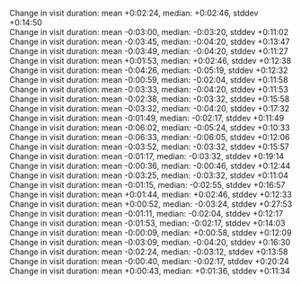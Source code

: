 Change in visit duration: mean +0:02:24, median: +0:02:46, stddev +0:14:50                                                                            
Change in visit duration: mean -0:03:00, median: -0:03:20, stddev +0:11:02                                                                            
Change in visit duration: mean -0:03:45, median: -0:04:20, stddev +0:13:47                                                                            
Change in visit duration: mean -0:03:49, median: -0:04:20, stddev +0:11:27                                                                            
Change in visit duration: mean +0:01:53, median: +0:02:46, stddev +0:12:38                                                                            
Change in visit duration: mean -0:04:26, median: -0:05:19, stddev +0:12:32                                                                            
Change in visit duration: mean -0:00:59, median: -0:02:04, stddev +0:11:58                                                                            
Change in visit duration: mean -0:03:33, median: -0:04:20, stddev +0:11:53                                                                            
Change in visit duration: mean -0:02:38, median: -0:03:32, stddev +0:15:58                                                                            
Change in visit duration: mean -0:03:32, median: -0:04:20, stddev +0:17:32                                                                            
Change in visit duration: mean -0:01:49, median: -0:02:17, stddev +0:11:49                                                                            
Change in visit duration: mean -0:06:02, median: -0:05:24, stddev +0:10:33                                                                            
Change in visit duration: mean -0:06:33, median: -0:06:05, stddev +0:12:06                                                                            
Change in visit duration: mean -0:03:52, median: -0:03:32, stddev +0:15:57                                                                            
Change in visit duration: mean -0:01:17, median: -0:03:32, stddev +0:19:14                                                                            
Change in visit duration: mean -0:00:36, median: -0:00:46, stddev +0:12:44                                                                            
Change in visit duration: mean -0:03:25, median: -0:03:32, stddev +0:11:04                                                                            
Change in visit duration: mean -0:01:15, median: -0:02:55, stddev +0:16:57                                                                            
Change in visit duration: mean +0:01:44, median: +0:02:46, stddev +0:12:33                                                                            
Change in visit duration: mean +0:00:52, median: -0:03:24, stddev +0:27:53                                                                            
Change in visit duration: mean -0:01:11, median: -0:02:04, stddev +0:12:17                                                                            
Change in visit duration: mean -0:01:53, median: -0:02:17, stddev +0:14:03                                                                            
Change in visit duration: mean -0:00:09, median: +0:00:58, stddev +0:12:09                                                                            
Change in visit duration: mean -0:03:09, median: -0:04:20, stddev +0:16:30                                                                            
Change in visit duration: mean -0:02:24, median: -0:03:12, stddev +0:13:58                                                                            
Change in visit duration: mean -0:00:40, median: -0:02:17, stddev +0:20:24                                                                            
Change in visit duration: mean +0:00:43, median: +0:01:36, stddev +0:11:34                                                                            
